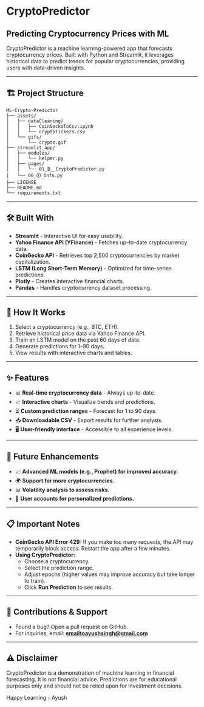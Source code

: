 # CryptoPredictor

## Predicting Cryptocurrency Prices with ML

CryptoPredictor is a machine learning-powered app that forecasts cryptocurrency prices. Built with Python and Streamlit, it leverages historical data to predict trends for popular cryptocurrencies, providing users with data-driven insights.

---

## 🏗️ Project Structure

```
ML-Crypto-Predictor  
├── assets/         
│   ├── dataCleaning/
│   │   ├── CoinGeckoToCsv.ipynb   
│   │   └── cryptoTickers.csv
│   └── gifs/               
│       └── crypto.gif
├── streamlit_app/
│   ├── modules/
│   │   └── helper.py
│   ├── pages/               
│   │   └── 01_₿__CryptoPredictor.py
│   └── 00_🛈_Info.py        
├── LICENSE                 
├── README.md               
└── requirements.txt        
```

---

## 🛠️ Built With

- **Streamlit** - Interactive UI for easy usability.
- **Yahoo Finance API (YFinance)** - Fetches up-to-date cryptocurrency data.
- **CoinGecko API** - Retrieves top 2,500 cryptocurrencies by market capitalization.
- **LSTM (Long Short-Term Memory)** - Optimized for time-series predictions.
- **Plotly** - Creates interactive financial charts.
- **Pandas** - Handles cryptocurrency dataset processing.

---

## 🚀 How It Works

1. Select a cryptocurrency (e.g., BTC, ETH).
2. Retrieve historical price data via Yahoo Finance API.
3. Train an LSTM model on the past 60 days of data.
4. Generate predictions for 1–90 days.
5. View results with interactive charts and tables.

---

## ✨ Features

- 📊 **Real-time cryptocurrency data** - Always up-to-date.
- 📈 **Interactive charts** - Visualize trends and predictions.
- ⏳ **Custom prediction ranges** - Forecast for 1 to 90 days.
- 📥 **Downloadable CSV** - Export results for further analysis.
- 🖥️ **User-friendly interface** - Accessible to all experience levels.

---

## 🔮 Future Enhancements

- 📈 **Advanced ML models (e.g., Prophet) for improved accuracy.**
- 🌍 **Support for more cryptocurrencies.**
- 📊 **Volatility analysis to assess risks.**
- 🔐 **User accounts for personalized predictions.**

---

## 📋 Important Notes

- **CoinGecko API Error 429:** If you make too many requests, the API may temporarily block access. Restart the app after a few minutes.
- **Using CryptoPredictor:**
  - Choose a cryptocurrency.
  - Select the prediction range.
  - Adjust epochs (higher values may improve accuracy but take longer to train).
  - Click **Run Prediction** to see results.

---

## 🤝 Contributions & Support

- Found a bug? Open a pull request on GitHub.
- For inquiries, email: **emailtoayushsingh@gmail.com**

---

## ⚠️ Disclaimer

CryptoPredictor is a demonstration of machine learning in financial forecasting. It is not financial advice. Predictions are for educational purposes only and should not be relied upon for investment decisions.

Happy Learning - Ayush
